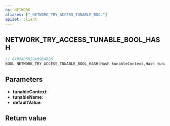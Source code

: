```yaml
---
ns: NETWORK
aliases: ["_NETWORK_TRY_ACCESS_TUNABLE_BOOL"]
apiset: client
---
```

## NETWORK_TRY_ACCESS_TUNABLE_BOOL_HASH

```c
// 0xB2AD5D29A99D4B26
BOOL NETWORK_TRY_ACCESS_TUNABLE_BOOL_HASH(Hash tunableContext,Hash tunableName,BOOL defaultValue);
```


## Parameters
* **tunableContext**:
* **tunableName**:
* **defaultValue**:

## Return value


